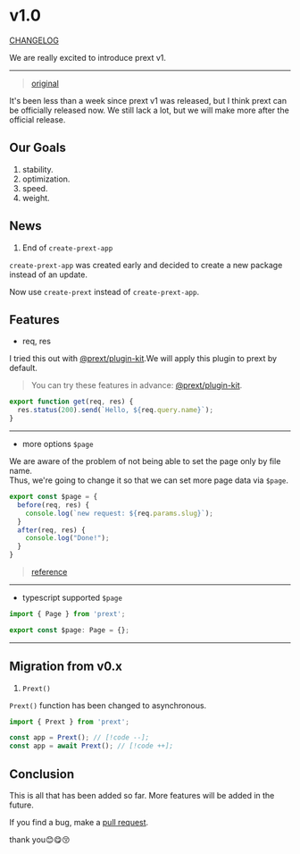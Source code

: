 # v1.0 <Badge type="tip" text="release" />

[CHANGELOG](https://github.com/do4ng/prext/blob/main/packages/prext/CHANGELOG.md#100-2023-03-09)

We are really excited to introduce prext v1.

---

> [original](https://github.com/do4ng/prext/issues/11)

It's been less than a week since prext v1 was released, but I think prext can be officially released now.
We still lack a lot, but we will make more after the official release.

## Our Goals

1. stability.
2. optimization.
3. speed.
4. weight.

## News

1. End of `create-prext-app`

`create-prext-app` was created early and decided to create a new package instead of an update.

Now use `create-prext` instead of `create-prext-app`.

## Features

- req, res

I tried this out with [@prext/plugin-kit](https://github.com/do4ng/prext/tree/main/packages/plugin-kit).We will apply this plugin to prext by default.

> You can try these features in advance: [@prext/plugin-kit](https://github.com/do4ng/prext/tree/main/packages/plugin-kit).

```js
export function get(req, res) {
  res.status(200).send(`Hello, ${req.query.name}`);
}
```

---

- more options `$page`

We are aware of the problem of not being able to set the page only by file name.  
Thus, we're going to change it so that we can set more page data via `$page`.

```js
export const $page = {
  before(req, res) {
    console.log(`new request: ${req.params.slug}`);
  }
  after(req, res) {
    console.log("Done!");
  }
}
```

> [reference](/guide/guide-page)

---

- typescript supported `$page`

```ts
import { Page } from 'prext';

export const $page: Page = {};
```

---

## Migration from v0.x

1. `Prext()`

`Prext()` function has been changed to asynchronous.

```ts
import { Prext } from 'prext';

const app = Prext(); // [!code --];
const app = await Prext(); // [!code ++];
```

## Conclusion

This is all that has been added so far. More features will be added in the future.

If you find a bug, make a [pull request](https://github.com/do4ng/prext/pulls).

thank you😊😋😚
